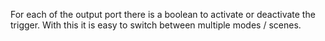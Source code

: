 For each of the output port there is a boolean to activate or deactivate the trigger. With this it is easy to switch between multiple modes / scenes.
